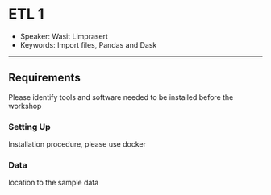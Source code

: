 # ETL 1
* Speaker: Wasit Limprasert
* Keywords: Import files, Pandas and Dask

----
## Requirements
  Please identify tools and software needed to be installed before the workshop
### Setting Up
  Installation procedure, please use docker
### Data
  location to the sample data